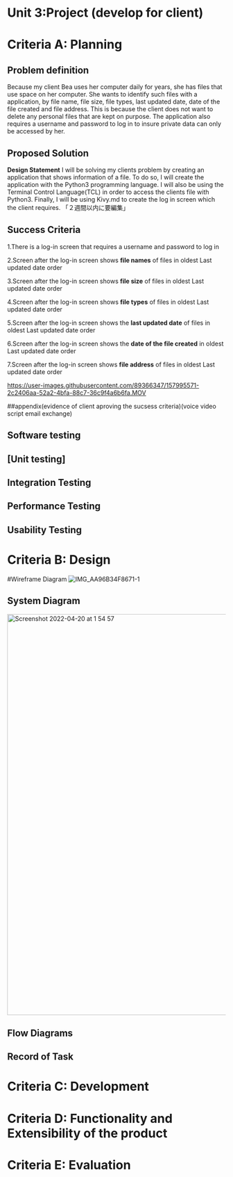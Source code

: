 # Unit 3:Project (develop for client) 

# Criteria A: Planning

## Problem definition
Because my client Bea uses her computer daily for years, she has files that use space on her computer. She wants to identify such files with a application, by file name, file size, file types, last updated date, date of the file created and file address. This is because the client does not want to delete any personal files that are kept on purpose. The application also requires a username and password to log in to insure private data can only be accessed by her.

## Proposed Solution
**Design Statement**
I will be solving my clients problem by creating an application that shows information of a file. To do so, I will create the application with the Python3 programming language. I will also be using the Terminal Control Language(TCL) in order to access the clients file with Python3. Finally, I will be using Kivy.md to create the log in screen which the client requires. 「２週間以内に要編集」

## Success Criteria

1.There is a log-in screen that requires a username and password to log in

2.Screen after the log-in screen shows **file names** of files in oldest Last updated date order

3.Screen after the log-in screen shows **file size** of files in oldest Last updated date order

4.Screen after the log-in screen shows **file types** of files in oldest Last updated date order

5.Screen after the log-in screen shows the **last updated date** of files in oldest Last updated date order

6.Screen after the log-in screen shows the **date of the file created** in oldest Last updated date order

7.Screen after the log-in screen shows **file address** of files in oldest Last updated date order


https://user-images.githubusercontent.com/89366347/157995571-2c2406aa-52a2-4bfa-88c7-36c9f4a6b6fa.MOV


##appendix(evidence of client aproving the sucsess criteria)(voice video script email exchange)


## Software testing

## [Unit testing]


## Integration Testing


## Performance Testing



## Usability Testing



# Criteria B: Design
#Wireframe Diagram
![IMG_AA96B34F8671-1](https://user-images.githubusercontent.com/89366347/164055907-838a0dc6-4c40-424b-be52-b159aa54c819.jpeg)

## System Diagram
<img width="923" alt="Screenshot 2022-04-20 at 1 54 57" src="https://user-images.githubusercontent.com/89366347/164055778-1ffcb86f-31b0-4ec7-9181-922d4c17c41d.png">


## Flow Diagrams


## Record of Task

# Criteria C: Development

# Criteria D: Functionality and Extensibility of the product

# Criteria E: Evaluation
